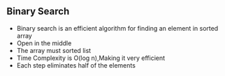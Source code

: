 ## Binary Search

- Binary search is an efficient algorithm for finding an element in sorted array
- Open in the middle
- The array must sorted list
- Time Complexity is O(log n),Making it very efficient
- Each step eliminates half of the elements
